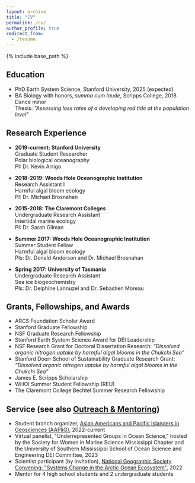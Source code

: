 ```yaml
---
layout: archive
title: "CV"
permalink: /cv/
author_profile: true
redirect_from:
  - /resume
---
```


{% include base_path %}

## Education
* PhD Earth System Science, Stanford University, 2025 (expected)
* BA Biology with honors, _summa cum laude_, Scripps College, 2018 \
Dance minor \
Thesis: _"Assessing loss rates of a developing red tide at the population level"_

## Research Experience
* __2019-current: Stanford University__ \
Graduate Student Researcher \
Polar biological oceanography \
PI: Dr. Kevin Arrigo 

* __2018-2019: Woods Hole Oceanographic Institution__ \
Research Assistant I \
Harmful algal bloom ecology \
PI: Dr. Michael Brosnahan

* __2015-2018: The Claremont Colleges__ \
Undergraduate Research Assistant \
Intertidal marine ecology \
PI: Dr. Sarah Gilman

* __Summer 2017: Woods Hole Oceanographic Institution__ \
Summer Student Fellow \
Harmful algal bloom ecology \
PIs: Dr. Donald Anderson and Dr. Michael Brosnahan

* __Spring 2017: University of Tasmania__ \
Undergraduate Research Assistant \
Sea ice biogeochemistry \
PIs: Dr. Delphine Lannuzel and Dr. Sebastien Moreau


## Grants, Fellowships, and Awards
* ARCS Foundation Scholar Award
* Stanford Graduate Fellowship
* NSF Graduate Research Fellowship
* Stanford Earth System Science Award for DEI Leadership
* NSF Research Grant for Doctoral Dissertation Research: _“Dissolved organic nitrogen uptake by harmful algal blooms in the Chukchi Sea”_
* Stanford Doerr School of Sustainability Graduate Research Grant: _“Dissolved organic nitrogen uptake by harmful algal blooms in the Chukchi Sea”_
* James E. Scripps Scholarship
* WHOI Summer Student Fellowship (REU)
* The Claremont College Bechtel Summer Research Fellowship


## Service (see also [Outreach & Mentoring](https://slim8288.github.io/mentoring))
* Student branch organizer, [Asian Americans and Pacific Islanders in Geosciences (AAPIiG)](https://www.aapigeosci.org), 2022-current
* Virtual panelist, "Underrepresented Groups in Ocean Science," hosted by the Society for Women in Marine Science Mississippi Chapter and the University of Southern Mississippi School of Ocean Science and Engineering DEI Committee, 2023
* Scientist participant (by invitation), [National Geographic Society Convening: "Systems Change in the Arctic Ocean Ecosystem"](https://www.nationalgeographic.com/environment/topic/perpetual-planet), 2022
* Mentor for 4 high school students and 2 undergraduate students